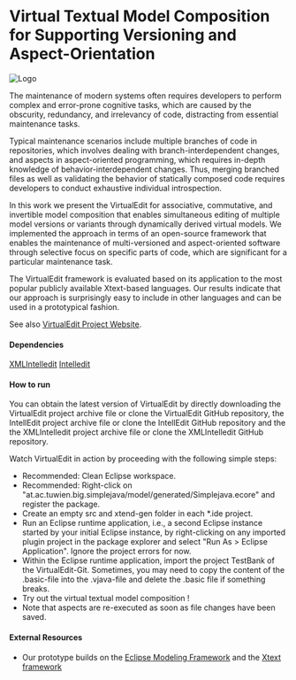 # Virtual Textual Model Composition for Supporting Versioning and Aspect-Orientation
![Logo](http://virtualedit.big.tuwien.ac.at/img/VirtualEditLogo.svg)

The maintenance of modern systems often requires developers to perform complex and error-prone cognitive tasks, which are caused by the obscurity, redundancy, and irrelevancy of code, distracting from essential maintenance tasks.

Typical maintenance scenarios include multiple branches of code in repositories, which involves dealing with branch-interdependent changes, and aspects in aspect-oriented programming, which requires in-depth knowledge of behavior-interdependent changes. Thus, merging branched files as well as validating the behavior of statically composed code requires developers to conduct exhaustive individual introspection.

In this work we present the VirtualEdit for associative, commutative, and invertible model composition that enables simultaneous editing of multiple model versions or variants through dynamically derived virtual models. We implemented the approach in terms of an open-source framework that enables the maintenance of multi-versioned and aspect-oriented software through selective focus on specific parts of code, which are significant for a particular maintenance task.

The VirtualEdit framework is evaluated based on its application to the most popular publicly available Xtext-based languages. Our results indicate that our approach is surprisingly easy to include in other languages and can be used in a prototypical fashion.

See also [VirtualEdit Project Website](http://virtualedit.big.tuwien.ac.at).

#### Dependencies

[XMLIntelledit](http://xmlintelledit.big.tuwien.ac.at)
[Intelledit](http://intelledit.big.tuwien.ac.at)

#### How to run 

You can obtain the latest version of VirtualEdit by directly downloading the VirtualEdit project archive file or clone the VirtualEdit GitHub repository, the IntellEdit project archive file or clone the IntellEdit GitHub repository and the the XMLIntelledit project archive file or clone the XMLIntelledit GitHub repository.

Watch VirtualEdit in action by proceeding with the following simple steps:

- Recommended: Clean Eclipse workspace.
- Recommended: Right-click on "at.ac.tuwien.big.simplejava/model/generated/Simplejava.ecore" and register the package.
- Create an empty src and xtend-gen folder in each *.ide project.
- Run an Eclipse runtime application, i.e., a second Eclipse instance started by your initial Eclipse instance, by right-clicking on any imported plugin project in the package explorer and select "Run As > Eclipse Application".
Ignore the project errors for now.
- Within the Eclipse runtime application, import the project TestBank of the VirtualEdit-Git.
Sometimes, you may need to copy the content of the .basic-file into the .vjava-file and delete the .basic file if something breaks.
- Try out the virtual textual model composition !
- Note that aspects are re-executed as soon as file changes have been saved.

#### External Resources

* Our prototype builds on the [Eclipse Modeling Framework](https://eclipse.org/modeling/emf/) and the [Xtext framework](https://eclipse.org/Xtext/) 
